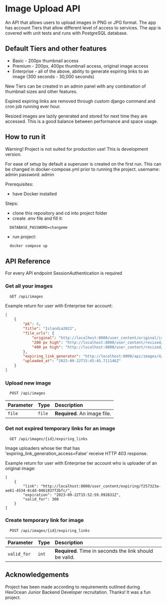 
# Image Upload API

An API that allows users to upload images in PNG or JPG format. The app has account Tiers that allow different level of access to services.
The app is covered with unit tests and runs with PostgreSQL database.

## Default Tiers and other features
- Basic - 200px thumbnail access
- Premium - 200px, 400px thumbnail access, original image access
- Enterprise - all of the above, ability to generate expiring links to an image (300 seconds - 30,000 seconds)

New Tiers can be created in an admin panel with any combination of thumbnail sizes and other features.

Expired expiring links are removed through custom django command and cron job running ever hour.

Resized images are lazily generated and stored for next time they are accessed. This is a good balance between performance and space usage.

## How to run it
Warning! Project is not suited for production use! This is development version.

For ease of setup by default a superuser is created on the first run. This can be changed in docker-compose.yml prior to running the project.
username: admin
password: admin

Prerequisites:

- have Docker installed

Steps:

- clone this repository and cd into project folder
- create .env file and fill it:

```
  DATABASE_PASSWORD=changeme
```
- run project:
```bash
  docker compose up
```

## API Reference

For every API endpoint SessionAuthentication is required

### Get all your images

```http
  GET /api/images
```

Example return for user with Enterprise tier account:
````json
[
    {
        "pk": 4,
        "title": "Islandia2022",
        "file_urls": {
            "original": "http://localhost:8000/user_content/original/islandia20-c02dfae3-1dfd-434e-9c72-cdab44b28764.jpeg",
            "200 px high": "http://localhost:8000/user_content/resized/islandia20-618490cd-9560-4348-a494-ef367110f463.jpeg",
            "400 px high": "http://localhost:8000/user_content/resized/islandia20-c20db614-c2bf-4397-8e24-0e49bf4ff78a.jpeg"
        },
        "expiring_link_generator": "http://localhost:8000/api/images/4/expiring_links",
        "uploaded_at": "2023-09-22T15:45:45.711146Z"
    }
]
````

### Upload new image
```http
  POST /api/images
```
| Parameter | Type     | Description                       |
| :-------- | :------- | :-------------------------------- |
| `file`      | `file` | **Required**. An image file. |

### Get not expired temporary links for an image
```http
  GET /api/images/{id}/expiring_links
```
Image uploaders whose tier that has 'expiring_link_generation_access=False' receive HTTP 403 response.

Example return for user with Enterprise tier account who is uploader of an original image:

````
[
    {
        "link": "http://localhost:8000/user_content/expiring/f257323a-ae61-4534-8cdd-0461837f2bfc/",
        "expiration": "2023-09-22T15:52:59.992831Z",
        "valid_for": 300
    }
]
````

### Create temporary link for image
```http
  POST /api/images/{id}/expiring_links
```

| Parameter | Type     | Description                       |
| :-------- | :------- | :-------------------------------- |
| `valid_for`      | `int` | **Required**. Time in seconds the link should be valid. |


## Acknowledgements

Project has been made according to requirements outlined during HexOcean Junior Backend Developer recruitation. Thanks! It was a fun project.

